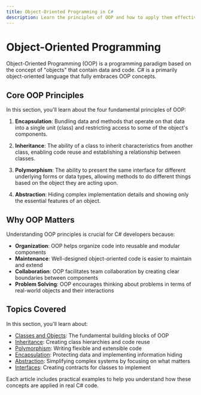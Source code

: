 ```yaml
---
title: Object-Oriented Programming in C#
description: Learn the principles of OOP and how to apply them effectively in C#
---
```


# Object-Oriented Programming

Object-Oriented Programming (OOP) is a programming paradigm based on the concept of "objects" that contain data and code. C# is a primarily object-oriented language that fully embraces OOP concepts.

## Core OOP Principles

In this section, you'll learn about the four fundamental principles of OOP:

1. **Encapsulation**: Bundling data and methods that operate on that data into a single unit (class) and restricting access to some of the object's components.

2. **Inheritance**: The ability of a class to inherit characteristics from another class, enabling code reuse and establishing a relationship between classes.

3. **Polymorphism**: The ability to present the same interface for different underlying forms or data types, allowing methods to do different things based on the object they are acting upon.

4. **Abstraction**: Hiding complex implementation details and showing only the essential features of an object.

## Why OOP Matters

Understanding OOP principles is crucial for C# developers because:

- **Organization**: OOP helps organize code into reusable and modular components
- **Maintenance**: Well-designed object-oriented code is easier to maintain and extend
- **Collaboration**: OOP facilitates team collaboration by creating clear boundaries between components
- **Problem Solving**: OOP encourages thinking about problems in terms of real-world objects and their interactions

## Topics Covered

In this section, you'll learn about:

- [Classes and Objects](/oop/classes-objects): The fundamental building blocks of OOP
- [Inheritance](/oop/inheritance): Creating class hierarchies and code reuse
- [Polymorphism](/oop/polymorphism): Writing flexible and extensible code
- [Encapsulation](/oop/encapsulation): Protecting data and implementing information hiding
- [Abstraction](/oop/abstraction): Simplifying complex systems by focusing on what matters
- [Interfaces](/oop/interfaces): Creating contracts for classes to implement

Each article includes practical examples to help you understand how these concepts are applied in real C# code. 